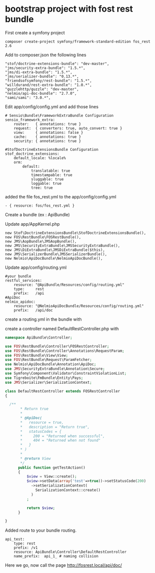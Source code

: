 # bootstrap project with fost rest bundle

First create a symfony project

```
composer create-project symfony/framework-standard-edition fos_rest 2.6
```

Add to composer.json the following lines

```
"stof/doctrine-extensions-bundle": "dev-master",
"jms/security-extra-bundle": "1.5.*",
"jms/di-extra-bundle": "1.5.*",
"jms/serializer-bundle": "0.13.*",
"friendsofsymfony/rest-bundle": "1.5.*",
"willdurand/rest-extra-bundle": "1.0.*",
"guzzlehttp/guzzle": "dev-master",
"nelmio/api-doc-bundle": "2.7.0",
"sami/sami": "3.0.*",
```

Edit app/config/config.yml and add those lines

```
# Sensio\Bundle\FrameworkExtraBundle Configuration
sensio_framework_extra:
    router:   { annotations: true }
    request:  { converters: true, auto_convert: true }
    view:     { annotations: false }
    cache:    { annotations: true }
    security: { annotations: true }

#StofDoctrineExtensionsBundle Configuration
stof_doctrine_extensions:
    default_locale: %locale%
    orm:
        default:
            translatable: true
            timestampable: true
            sluggable: true
            loggable: true
            tree: true

```

added the file fos_rest.yml to the app/config/config.yml
```
- { resource: fos/fos_rest.yml }
```

Create a bundle (ex : ApiBundle)

Update app/AppKernel.php

```
new Stof\DoctrineExtensionsBundle\StofDoctrineExtensionsBundle(),  
new FOS\RestBundle\FOSRestBundle(),  
new JMS\AopBundle\JMSAopBundle(),  
new JMS\SecurityExtraBundle\JMSSecurityExtraBundle(),  
new JMS\DiExtraBundle\JMSDiExtraBundle($this),  
new JMS\SerializerBundle\JMSSerializerBundle(),  
new Nelmio\ApiDocBundle\NelmioApiDocBundle(),  
```

Update app/config/routing.yml


```
#your bundle  
restful_services:  
    resource: "@ApiBundle/Resources/config/routing.yml"  
    type:     rest  
    prefix:   /api  
#ApiDoc
nelmio_apidoc:  
    resource: "@NelmioApiDocBundle/Resources/config/routing.yml"  
    prefix:   /api/doc  
```

create a routing.yml in the bundle with

create a controller named DefaultRestController.php with


```php
namespace ApiBundle\Controller;  

use FOS\RestBundle\Controller\FOSRestController;  
use FOS\RestBundle\Controller\Annotations\RequestParam;  
use FOS\RestBundle\View\View;  
use FOS\RestBundle\Request\ParamFetcher;  
use Nelmio\ApiDocBundle\Annotation\ApiDoc;  
use JMS\SecurityExtraBundle\Annotation\Secure;  
use Symfony\Component\Validator\ConstraintViolationList;  
use Tigreboite\FmBundle\Entity\Pays;  
use JMS\Serializer\SerializationContext;  

class DefaultRestController extends FOSRestController
{

  /**
       * Return true
       *
       * @ApiDoc(
       *   resource = true,
       *   description = "Return true",
       *   statusCodes = {
       *     200 = "Returned when successful",
       *     404 = "Returned when not found"
       *   }
       * )
       *
       * @return View
       */
      public function getTestAction()
      {
          $view = View::create();
          $view->setData(array('test'=>true))->setStatusCode(200)
            ->setSerializationContext(
              SerializationContext::create()
            )
          ;

          return $view;
      }

}
```

Added route to your bundle routing.

```
api_test:
    type: rest
    prefix: /v1
    resource: ApiBundle\Controller\DefaultRestController
    name_prefix:  api_1_ # naming collision
```

Here we go, now call the page http://fosrest.local/api/doc/
